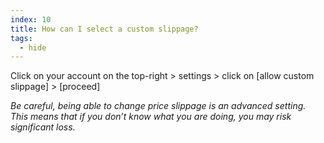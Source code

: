 ```yaml
---
index: 10
title: How can I select a custom slippage?
tags: 
  - hide
---
```


Click on your account on the top-right > settings > click on [allow custom slippage] > [proceed]

*Be careful, being able to change price slippage is an advanced setting. This means that if you don’t know what you are doing, you may risk significant loss.*